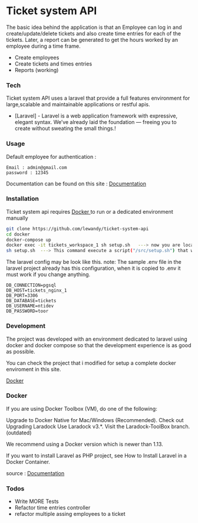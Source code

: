 # Ticket system API

The basic idea behind the application is that an Employee can log in and create/update/delete tickets and also create time entries for each of the tickets. Later, a report can be generated to get the hours worked by an employee during a time frame.

  - Create employees
  - Create tickets and times entries
  - Reports (working)

### Tech

Ticket system API uses a laravel that provide a full features environment for large,scalable and maintainable applications or restful apis.

* [Laravel] - Laravel is a web application framework with expressive, elegant syntax. We’ve already laid the foundation — freeing you to create without sweating the small things.!


### Usage

Default employee for authentication :

```
Email : admin@gmail.com
password : 12345
```

Documentation can be found on this site : [Documentation](https://documenter.getpostman.com/view/9665338/SWE27Ku1?version=latest)

### Installation

Ticket system api requires [Docker ](https://www.docker.com/) to run or a dedicated environment manually

```sh
git clone https://github.com/lewandy/ticket-system-api
cd docker 
docker-compose up
docker exec -it tickets_workspace_1 sh setup.sh   ---> now you are located in the container shell
sh setup.sh  ---> This command execute a script("/src/setup.sh") that will be setup the project
```

The laravel config may be look like this.
note: The sample .env file in the laravel project already has this configuration, when it is copied to .env it must work if you change anything.

```
DB_CONNECTION=pgsql
DB_HOST=tickets_nginx_1
DB_PORT=3306
DB_DATABASE=tickets
DB_USERNAME=ntidev
DB_PASSWORD=toor
```

### Development

The project was developed with an environment dedicated to laravel using docker and docker compose so that the development experience is as good as possible.

You can check the project that i modified for setup a complete docker enviroment in this site.

[Docker ](https://laradock.io/)

### Docker

If you are using Docker Toolbox (VM), do one of the following:

Upgrade to Docker Native for Mac/Windows (Recommended). Check out Upgrading Laradock
Use Laradock v3.*. Visit the Laradock-ToolBox branch. (outdated)

We recommend using a Docker version which is newer than 1.13.

If you want to install Laravel as PHP project, see How to Install Laravel in a Docker Container.

source : [Documentation](https://laradock.io/getting-started/#2-3-usage)

### Todos

 - Write MORE Tests
 - Refactor time entries controller
 - refactor multiple assing employees to a ticket


